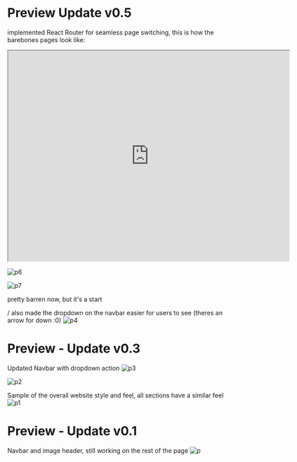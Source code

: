 # Preview Update v0.5
implemented React Router for seamless page switching, this is how the barebones pages look like:
<iframe src="https://drive.google.com/uc?export=view&id=1hSEjP96rQsXCZKeudpOZex_7eWF2HuOv/preview" width="640" height="480" allow="autoplay"></iframe>

![p6](https://drive.google.com/uc?export=view&id=1_MpWgqGZVVNeZBcON8Tpz1jCodo1XMJ5/)

![p7](https://drive.google.com/uc?export=view&id=1rGv41ZhZnO789DlZsMMOmk8pj8aD6phS/)

pretty barren now, but it's a start

/ also made the dropdown on the navbar easier for users to see (theres an arrow for down :0)
![p4](https://drive.google.com/uc?export=view&id=1rpSi9Ut0yCJyZcvVWUGLEkkJZ0kkkOz1/)

# Preview - Update v0.3
Updated Navbar with dropdown action
![p3](https://drive.google.com/uc?export=view&id=1x7rSQpt9Przi2ecItR951qD_HApvoQM4/)

![p2](https://drive.google.com/uc?export=view&id=1LImo6gJomnZ-MR2IlEyMIH6IXT4wzkOH/)

Sample of the overall website style and feel, all sections have a similar feel
![p1](https://drive.google.com/uc?export=view&id=13mfX8CkyXLGIOJAW-63isytRrc1YZZaW/)

# Preview - Update v0.1
Navbar and image header, still working on the rest of the page
![p](https://drive.google.com/uc?export=view&id=1gzG-P9CE93Tx18dy56T99I0K14US6GCD/)
